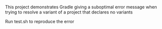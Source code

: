 This project demonstrates Gradle giving a suboptimal error message when trying to resolve a variant of a project that declares no variants

Run test.sh to reproduce the error

